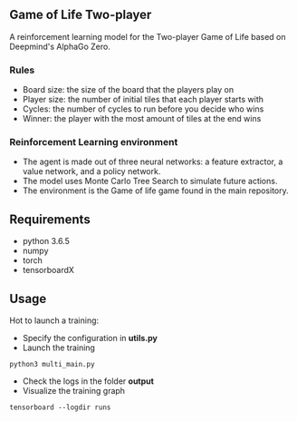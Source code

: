 ## Game of Life Two-player
A reinforcement learning model for the Two-player Game of Life based on Deepmind's AlphaGo Zero.

### Rules
- Board size: the size of the board that the players play on
- Player size: the number of initial tiles that each player starts with
- Cycles: the number of cycles to run before you decide who wins
- Winner: the player with the most amount of tiles at the end wins

### Reinforcement Learning environment
- The agent is made out of three neural networks: a feature extractor, a value network, and a policy network. 
- The model uses Monte Carlo Tree Search to simulate future actions.
- The environment is the Game of life game found in the main repository.

## Requirements
- python 3.6.5
- numpy
- torch
- tensorboardX

## Usage
Hot to launch a training:
- Specify the configuration in **utils.py**
- Launch the training

`python3 multi_main.py`
- Check the logs in the folder **output**
- Visualize the training graph

`tensorboard --logdir runs`
